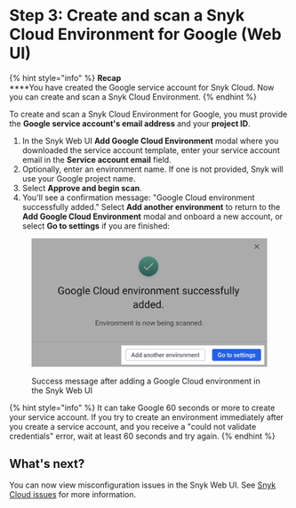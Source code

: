 # Step 3: Create and scan a Snyk Cloud Environment for Google (Web UI)

{% hint style="info" %}
**Recap**\
****You have created the Google service account for Snyk Cloud. Now you can create and scan a Snyk Cloud Environment.
{% endhint %}

To create and scan a Snyk Cloud Environment for Google, you must provide the **Google service account's email address** and your **project ID**.

1. In the Snyk Web UI **Add Google Cloud Environment** modal where you downloaded the service account template, enter your service account email in the **Service account email** field.
2. Optionally, enter an environment name. If one is not provided, Snyk will use your Google project name.
3. Select **Approve and begin scan**.
4. You'll see a confirmation message: "Google Cloud environment successfully added." Select **Add another environment** to return to the **Add Google Cloud Environment** modal and onboard a new account, or select **Go to settings** if you are finished:

<figure><img src="../../../../.gitbook/assets/snyk-cloud-onboard-google-ui-success.png" alt="Success message after adding a Google Cloud environment in the Snyk Web UI"><figcaption><p>Success message after adding a Google Cloud environment in the Snyk Web UI</p></figcaption></figure>

{% hint style="info" %}
It can take Google 60 seconds or more to create your service account. If you try to create an environment immediately after you create a service account, and you receive a "could not validate credentials" error, wait at least 60 seconds and try again.
{% endhint %}

## What's next?

You can now view misconfiguration issues in the Snyk Web UI. See [Snyk Cloud issues](../../snyk-cloud-issues/) for more information.
